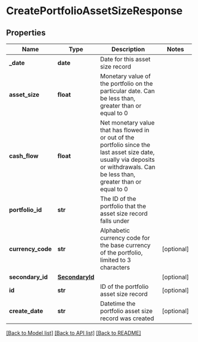 # CreatePortfolioAssetSizeResponse

## Properties
Name | Type | Description | Notes
------------ | ------------- | ------------- | -------------
**_date** | **date** | Date for this asset size record | 
**asset_size** | **float** | Monetary value of the portfolio on the particular date. Can be less than, greater than or equal to 0 | 
**cash_flow** | **float** | Net monetary value that has flowed in or out of the portfolio since the last asset size date, usually via deposits or withdrawals. Can be less than, greater than or equal to 0 | 
**portfolio_id** | **str** | The ID of the portfolio that the asset size record falls under | 
**currency_code** | **str** | Alphabetic currency code for the base currency of the portfolio, limited to 3 characters | [optional] 
**secondary_id** | [**SecondaryId**](SecondaryId.md) |  | [optional] 
**id** | **str** | ID of the portfolio asset size record | [optional] 
**create_date** | **str** | Datetime the portfolio asset size record was created | [optional] 

[[Back to Model list]](../README.md#documentation-for-models) [[Back to API list]](../README.md#documentation-for-api-endpoints) [[Back to README]](../README.md)


